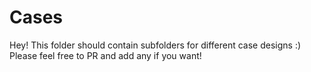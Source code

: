 # Cases

Hey! This folder should contain subfolders for different case designs :)
Please feel free to PR and add any if you want!